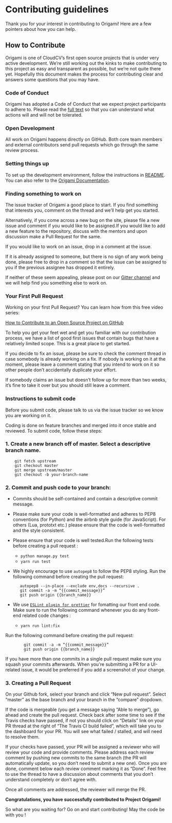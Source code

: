 # Contributing guidelines
Thank you for your interest in contributing to Origami! Here are a few pointers about how you can help.

## How to Contribute
Origami is one of CloudCV’s first open source projects that is  under very active development. We’re still working out the kinks to make contributing to this project as easy and transparent as possible, but we’re not quite there yet. Hopefully this document makes the process for contributing clear and answers some questions that you may have.

### Code of Conduct
Origami has adopted a Code of Conduct that we expect project participants to adhere to. Please read the [full text](https://github.com/Cloud-CV/Origami/blob/master/CODE_OF_CONDUCT.md) so that you can understand what actions will and will not be tolerated.

### Open Development
All work on Origami happens directly on GitHub. Both core team members and external contributors send pull requests which go through the same review process.


### Setting things up

To set up the development environment, follow the instructions in [README](https://github.com/Cloud-CV/Origami/blob/master/README.md).
You can also refer to the [Origami Documentation](http://cloudcv-origami.readthedocs.io/en/latest/).

### Finding something to work on

The issue tracker of Origami a good place to start. If you find something that interests you, comment on the thread and we’ll help get you started.

Alternatively, if you come across a new bug on the site, please file a new issue and comment if you would like to be assigned.If you would like to add a new feature to the repository, discuss with the mentors and upon discussion make a Pull Request for the same.

If you would like to work on an issue, drop in a comment at the issue. 

If it is already assigned to someone, but there is no sign of any work being done, please free to drop in a comment so that the issue can be assigned to you if the previous assignee has dropped it entirely.

If neither of these seem appealing, please post on our [Gitter channel](https://gitter.im/Cloud-CV/Origami) and we will help find you something else to work on.


### Your First Pull Request
Working on your first Pull Request? You can learn how from this free video series:

[How to Contribute to an Open Source Project on GitHub](https://egghead.io/courses/how-to-contribute-to-an-open-source-project-on-github)

To help you get your feet wet and get you familiar with our contribution process, we have a list of good first issues that contain bugs that have a relatively limited scope. This is a great place to get started.

If you decide to fix an issue, please be sure to check the comment thread in case somebody is already working on a fix. If nobody is working on it at the moment, please leave a comment stating that you intend to work on it so other people don’t accidentally duplicate your effort.

If somebody claims an issue but doesn’t follow up for more than two weeks, it’s fine to take it over but you should still leave a comment.


### Instructions to submit code

Before you submit code, please talk to us via the issue tracker so we know you are working on it.

Coding is done on feature branches and merged into it once stable and reviewed. To submit code, follow these steps:

### 1. Create a new branch off of master. Select a descriptive branch name.

        git fetch upstream
        git checkout master
        git merge upstream/master
        git checkout -b your-branch-name

### 2. Commit and push code to your branch:

   - Commits should be self-contained and contain a descriptive commit message.
   - Please make sure your code is well-formatted and adheres to PEP8 conventions (for Python) and the airbnb style guide (for JavaScript). For others (Lua, prototxt etc.) please ensure that the code is well-formatted and the style consistent.
   - Please ensure that your code is well tested.Run the following tests before creating a pull request :
	 * `python manage.py test`
	 * `yarn run test`

        
   - We highly encourage to use `autopep8` to follow the PEP8 styling. Run the following command before creating the pull request:

            autopep8 --in-place --exclude env,docs --recursive .     
            git commit -a -m “{{commit_message}}”
            git push origin {{branch_name}}
  - We use [`ESLint plugin for prettier`](https://github.com/prettier/eslint-plugin-prettier) for fomatting our front end code. Make sure to run the following command whenever you do any front-end related code changes :
  	 * `yarn run lint:fix`
  	
  
  
  Run the following command before creating the pull request:

            git commit -a -m “{{commit_message}}”
            git push origin {{branch_name}}
            
 If you have more than one commits in a single pull request make sure you squash your commits afterwards.
 When you're submitting a PR for a UI-related issue, it would be preferred if you add a screenshot of your change.
            
### 3. Creating a Pull Request

 On your Github fork, select your branch and click “New pull request”. Select “master” as the base branch and your branch in the “compare” dropdown.
 
If the code is mergeable (you get a message saying “Able to merge”), go ahead and create the pull request.
Check back after some time to see if the Travis checks have passed, if not you should click on “Details” link on your PR thread at the right of “The Travis CI build failed”, which will take you to the dashboard for your PR. You will see what failed / stalled, and will need to resolve them.

If your checks have passed, your PR will be assigned a reviewer who will review your code and provide comments. Please address each review comment by pushing new commits to the same branch (the PR will automatically update, so you don’t need to submit a new one). Once you are done, comment below each review comment marking it as “Done”. Feel free to use the thread to have a discussion about comments that you don’t understand completely or don’t agree with.

Once all comments are addressed, the reviewer will merge the PR.

**Congratulations, you have successfully contributed to Project Origami!**

So what are you waiting for? Go on and start contributing!  May the code be with you !

